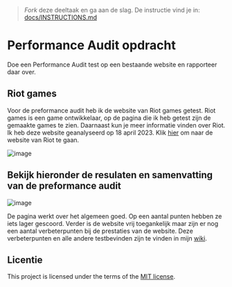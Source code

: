 > _Fork_ deze deeltaak en ga aan de slag. De instructie vind je in: [docs/INSTRUCTIONS.md](docs/INSTRUCTIONS.md)

# Performance Audit opdracht 

Doe een Performance Audit test op een bestaande website en rapporteer daar over.

## Riot games

Voor de preformance audit heb ik de website van Riot games getest. Riot games is een game ontwikkelaar, op de pagina die ik heb getest zijn de gemaakte games te zien. Daarnaast kun je meer informatie vinden over Riot. Ik heb deze website geanalyseerd op 18 april 2023. Klik [hier](https://www.riotgames.com/en) om naar de website van Riot te gaan.

![image](https://user-images.githubusercontent.com/112861166/232769179-0da3e27a-ea17-4ead-b4b3-58bc960750b2.png)

## Bekijk hieronder de resulaten en samenvatting van de preformance audit

![image](https://user-images.githubusercontent.com/112861166/232769474-490d1057-e348-496c-bd17-77ee207312b8.png)

De pagina werkt over het algemeen goed. Op een aantal punten hebben ze iets lager gescoord. Verder is de website vrij toegankelijk maar zijn er nog een aantal verbeterpunten bij de prestaties van de website. Deze verbeterpunten en alle andere testbevinden zijn te vinden in mijn [wiki](https://github.com/Demivdm/performance-matters-performance-audit/wiki).


## Licentie

This project is licensed under the terms of the [MIT license](./LICENSE).
